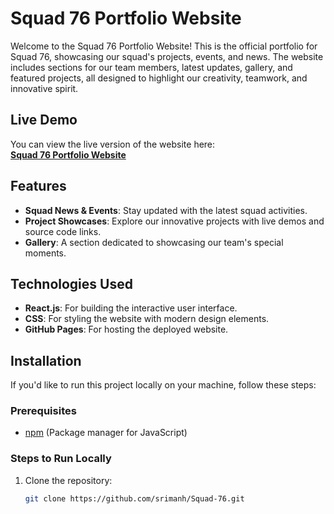 # Squad 76 Portfolio Website

Welcome to the Squad 76 Portfolio Website! This is the official portfolio for Squad 76, showcasing our squad's projects, events, and news. The website includes sections for our team members, latest updates, gallery, and featured projects, all designed to highlight our creativity, teamwork, and innovative spirit.

## Live Demo

You can view the live version of the website here:  
[**Squad 76 Portfolio Website**](https://spiffy-alfajores-fb8906.netlify.app/)

## Features

- **Squad News & Events**: Stay updated with the latest squad activities.
- **Project Showcases**: Explore our innovative projects with live demos and source code links.
- **Gallery**: A section dedicated to showcasing our team's special moments.

## Technologies Used

- **React.js**: For building the interactive user interface.
- **CSS**: For styling the website with modern design elements.
- **GitHub Pages**: For hosting the deployed website.

## Installation

If you'd like to run this project locally on your machine, follow these steps:

### Prerequisites

- [npm](https://www.npmjs.com/) (Package manager for JavaScript)

### Steps to Run Locally

1. Clone the repository:

   ```bash
   git clone https://github.com/srimanh/Squad-76.git
